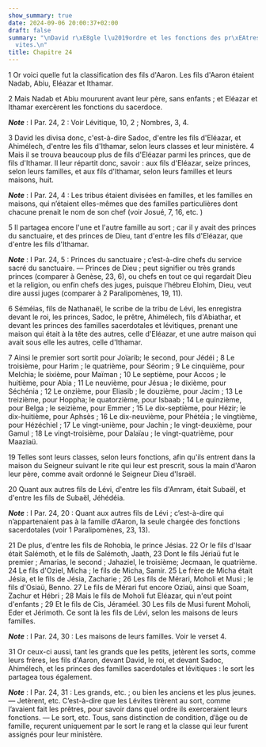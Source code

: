 ```yaml
---
show_summary: true
date: 2024-09-06 20:00:37+02:00
draft: false
summary: "\nDavid r\xE8gle l\u2019ordre et les fonctions des pr\xEAtres et des L\xE9\
  vites.\n"
title: Chapitre 24
---
```





1 Or voici quelle fut la classification des fils d'Aaron. Les fils d'Aaron étaient Nadab, Abiu, Eléazar et Ithamar.


2 Mais Nadab et Abiu moururent avant leur père, sans enfants ; et Eléazar et Ithamar exercèrent les fonctions du sacerdoce.

***Note*** :  I Par. 24, 2 : Voir Lévitique, 10, 2 ; Nombres, 3, 4.


3 David les divisa donc, c'est-à-dire Sadoc, d'entre les fils d'Eléazar, et Ahimélech, d'entre les fils d'Ithamar, selon leurs classes et leur ministère. 4 Mais il se trouva beaucoup plus de fils d'Eléazar parmi les princes, que de fils d'Ithamar. Il leur répartit donc, savoir : aux fils d'Eléazar, seize princes, selon leurs familles, et aux fils d'Ithamar, selon leurs familles et leurs maisons, huit.

***Note*** :  I Par. 24, 4 : Les tribus étaient divisées en familles, et les familles en maisons, qui n’étaient elles-mêmes que des familles particulières dont chacune prenait le nom de son chef (voir Josué, 7, 16, etc. )

5 Il partagea encore l'une et l'autre famille au sort ; car il y avait des princes du sanctuaire, et des princes de Dieu, tant d'entre les fils d'Eléazar, que d'entre les fils d'Ithamar.

***Note*** :  I Par. 24, 5 : Princes du sanctuaire ; c’est-à-dire chefs du service sacré du sanctuaire. ― Princes de Dieu ; peut signifier ou très grands princes (comparer à Genèse, 23, 6), ou chefs en tout ce qui regardait Dieu et la religion, ou enfin chefs des juges, puisque l’hébreu Elohim, Dieu, veut dire aussi juges (comparer à 2 Paralipomènes, 19, 11).

6 Séméias, fils de Nathanaël, le scribe de la tribu de Lévi, les enregistra devant le roi, les princes, Sadoc, le prêtre, Ahimélech, fils d'Abiathar, et devant les princes des familles sacerdotales et lévitiques, prenant une maison qui était à la tête des autres, celle d'Eléazar, et une autre maison qui avait sous elle les autres, celle d'Ithamar.


7 Ainsi le premier sort sortit pour Joïarib; le second, pour Jédéi ; 8 Le troisième, pour Harim ; le quatrième, pour Séorim ; 9 Le cinquième, pour Melchia; le sixième, pour Maïman ; 10 Le septième, pour Accos ; le huitième, pour Abia ; 11 Le neuvième, pour Jésua ; le dixième, pour Séchénia ; 12 Le onzième, pour Eliasib ; le douzième, pour Jacim ; 13 Le treizième, pour Hoppha; le quatorzième, pour Isbaab ; 14 Le quinzième, pour Belga ; le seizième, pour Emmer ; 15 Le dix-septième, pour Hézir; le dix-huitième, pour Aphsès ; 16 Le dix-neuvième, pour Phétéia ; le vingtième, pour Hézéchiel ; 17 Le vingt-unième, pour Jachin ; le vingt-deuxième, pour Gamul ; 18 Le vingt-troisième, pour Dalaïau ; le vingt-quatrième, pour Maaziaü.


19 Telles sont leurs classes, selon leurs fonctions, afin qu'ils entrent dans la maison du Seigneur suivant le rite qui leur est prescrit, sous la main d'Aaron leur père, comme avait ordonné le Seigneur Dieu d'Israël.


20 Quant aux autres fils de Lévi, d'entre les fils d'Amram, était Subaël, et d'entre les fils de Subaël, Jéhédéia.

***Note*** :  I Par. 24, 20 : Quant aux autres fils de Lévi ; c’est-à-dire qui n’appartenaient pas à la famille d’Aaron, la seule chargée des fonctions sacerdotales (voir 1 Paralipomènes, 23, 13).

21 De plus, d'entre les fils de Rohobia, le prince Jésias. 22 Or le fils d'Isaar était Salémoth, et le fils de Salémoth, Jaath, 23 Dont le fils Jériaü fut le premier ; Amarias, le second ; Jahaziel, le troisième; Jecmaan, le quatrième. 24 Le fils d'Oziel, Micha ; le fils de Micha, Samir. 25 Le frère de Micha était Jésia, et le fils de Jésia, Zacharie ; 26 Les fils de Mérari, Moholi et Musi ; le fils d'Osiaü, Benno. 27 Le fils de Mérari fut encore Oziaü, ainsi que Soam, Zachur et Hébri ; 28 Mais le fils de Moholi fut Eléazar, qui n'eut point d'enfants ; 29 Et le fils de Cis, Jéraméel. 30 Les fils de Musi furent Moholi, Eder et Jérimoth. Ce sont là les fils de Lévi, selon les maisons de leurs familles.

***Note*** :  I Par. 24, 30 : Les maisons de leurs familles. Voir le verset 4.


31 Or ceux-ci aussi, tant les grands que les petits, jetèrent les sorts, comme leurs frères, les fils d'Aaron, devant David, le roi, et devant Sadoc, Ahimélech, et les princes des familles sacerdotales et lévitiques : le sort les partagea tous également.

***Note*** :  I Par. 24, 31 : Les grands, etc. ; ou bien les anciens et les plus jeunes. ― Jetèrent, etc. C’est-à-dire que les Lévites tirèrent au sort, comme l’avaient fait les prêtres, pour savoir dans quel ordre ils exerceraient leurs fonctions. ― Le sort, etc. Tous, sans distinction de condition, d’âge ou de famille, reçurent uniquement par le sort le rang et la classe qui leur furent assignés pour leur ministère.

